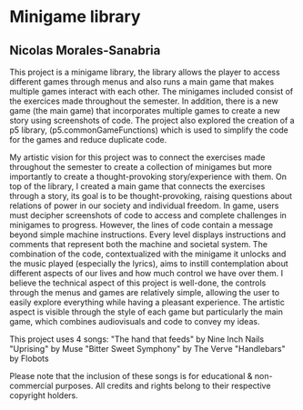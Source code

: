 # Minigame library
## Nicolas Morales-Sanabria

This project is a minigame library, the library allows the player to access different games through menus and also runs a main game that makes multiple games interact with each other. The minigames included consist of the exercices made throughout the semester. In addition, there is a new game (the main game) that incorporates multiple games to create a new story using screenshots of code. The project also explored the creation of a p5 library, (p5.commonGameFunctions) which is used to simplify the code for the games and reduce duplicate code.

My artistic vision for this project was to connect the exercises made throughout the semester to create a collection of minigames but more importantly to create a thought-provoking story/experience with them. On top of the library, I created a main game that connects the exercises through a story, its goal is to be thought-provoking, raising questions about relations of power in our society and individual freedom. In game, users must decipher screenshots of code to access and complete challenges in minigames to progress. However, the lines of code contain a message beyond simple machine instructions. Every level displays instructions and comments that represent both the machine and societal system. The combination of the code, contextualized with the minigame it unlocks and the music played (especially the lyrics), aims to instill contemplation about different aspects of our lives and how much control we have over them. I believe the technical aspect of this project is well-done, the controls through the menus and games are relatively simple, allowing the user to easily explore everything while having a pleasant experience. The artistic aspect is visible through the style of each game but particularly the main game, which combines audiovisuals and code to convey my ideas. 

This project uses 4 songs:
"The hand that feeds" by Nine Inch Nails
"Uprising" by Muse
"Bitter Sweet Symphony" by The Verve
"Handlebars" by Flobots

Please note that the inclusion of these songs is for educational & non-commercial purposes. All credits and rights belong to their respective copyright holders.
